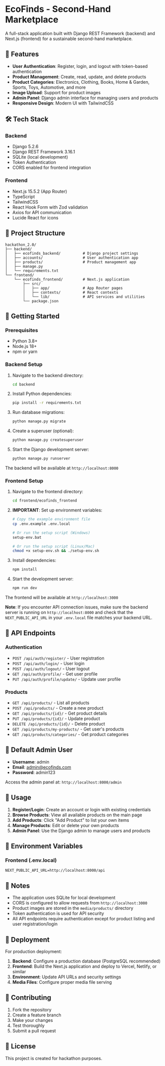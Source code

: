 # EcoFinds - Second-Hand Marketplace

A full-stack application built with Django REST Framework (backend) and Next.js (frontend) for a sustainable second-hand marketplace.

## 🚀 Features

- **User Authentication**: Register, login, and logout with token-based authentication
- **Product Management**: Create, read, update, and delete products
- **Product Categories**: Electronics, Clothing, Books, Home & Garden, Sports, Toys, Automotive, and more
- **Image Upload**: Support for product images
- **Admin Panel**: Django admin interface for managing users and products
- **Responsive Design**: Modern UI with TailwindCSS

## 🛠️ Tech Stack

### Backend
- Django 5.2.6
- Django REST Framework 3.16.1
- SQLite (local development)
- Token Authentication
- CORS enabled for frontend integration

### Frontend
- Next.js 15.5.2 (App Router)
- TypeScript
- TailwindCSS
- React Hook Form with Zod validation
- Axios for API communication
- Lucide React for icons

## 📁 Project Structure

```
hackathon_2.0/
├── backend/
│   ├── ecofinds_backend/          # Django project settings
│   ├── accounts/                  # User authentication app
│   ├── products/                  # Product management app
│   ├── manage.py
│   └── requirements.txt
└── frontend/
    └── ecofinds_frontend/         # Next.js application
        ├── src/
        │   ├── app/               # App Router pages
        │   ├── contexts/          # React contexts
        │   └── lib/               # API services and utilities
        └── package.json
```

## 🚀 Getting Started

### Prerequisites
- Python 3.8+
- Node.js 18+
- npm or yarn

### Backend Setup

1. Navigate to the backend directory:
   ```bash
   cd backend
   ```

2. Install Python dependencies:
   ```bash
   pip install -r requirements.txt
   ```

3. Run database migrations:
   ```bash
   python manage.py migrate
   ```

4. Create a superuser (optional):
   ```bash
   python manage.py createsuperuser
   ```

5. Start the Django development server:
   ```bash
   python manage.py runserver
   ```

The backend will be available at `http://localhost:8000`

### Frontend Setup

1. Navigate to the frontend directory:
   ```bash
   cd frontend/ecofinds_frontend
   ```

2. **IMPORTANT**: Set up environment variables:
   ```bash
   # Copy the example environment file
   cp .env.example .env.local
   
   # Or run the setup script (Windows)
   setup-env.bat
   
   # Or run the setup script (Linux/Mac)
   chmod +x setup-env.sh && ./setup-env.sh
   ```

3. Install dependencies:
   ```bash
   npm install
   ```

4. Start the development server:
   ```bash
   npm run dev
   ```

The frontend will be available at `http://localhost:3000`

**Note**: If you encounter API connection issues, make sure the backend server is running on `http://localhost:8000` and check that the `NEXT_PUBLIC_API_URL` in your `.env.local` file matches your backend URL.

## 🔗 API Endpoints

### Authentication
- `POST /api/auth/register/` - User registration
- `POST /api/auth/login/` - User login
- `POST /api/auth/logout/` - User logout
- `GET /api/auth/profile/` - Get user profile
- `PUT /api/auth/profile/update/` - Update user profile

### Products
- `GET /api/products/` - List all products
- `POST /api/products/` - Create a new product
- `GET /api/products/{id}/` - Get product details
- `PUT /api/products/{id}/` - Update product
- `DELETE /api/products/{id}/` - Delete product
- `GET /api/products/my-products/` - Get user's products
- `GET /api/products/categories/` - Get product categories

## 👤 Default Admin User

- **Username**: admin
- **Email**: admin@ecofinds.com
- **Password**: admin123

Access the admin panel at: `http://localhost:8000/admin`

## 🎯 Usage

1. **Register/Login**: Create an account or login with existing credentials
2. **Browse Products**: View all available products on the main page
3. **Add Products**: Click "Add Product" to list your own items
4. **Manage Products**: Edit or delete your own products
5. **Admin Panel**: Use the Django admin to manage users and products

## 🔧 Environment Variables

### Frontend (.env.local)
```
NEXT_PUBLIC_API_URL=http://localhost:8000/api
```

## 📝 Notes

- The application uses SQLite for local development
- CORS is configured to allow requests from `http://localhost:3000`
- Product images are stored in the `media/products/` directory
- Token authentication is used for API security
- All API endpoints require authentication except for product listing and user registration/login

## 🚀 Deployment

For production deployment:

1. **Backend**: Configure a production database (PostgreSQL recommended)
2. **Frontend**: Build the Next.js application and deploy to Vercel, Netlify, or similar
3. **Environment**: Update API URLs and security settings
4. **Media Files**: Configure proper media file serving

## 🤝 Contributing

1. Fork the repository
2. Create a feature branch
3. Make your changes
4. Test thoroughly
5. Submit a pull request

## 📄 License

This project is created for hackathon purposes.
